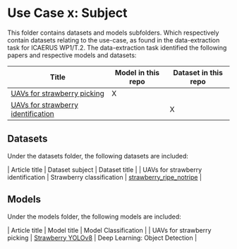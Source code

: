 # Use Case x: Subject

This folder contains datasets and models subfolders. Which respectively contain datasets relating to the use-case, as found in the data-extraction task for ICAERUS WP1/T.2.
The data-extraction task identified the following papers and respective models and datasets:

| Title | Model in this repo | Dataset in this repo |
| ----- | ----- | -----| 
| [UAVs for strawberry picking](https://www.sciencedirect.com/UAVs_for_strawberries) | X | |
| [UAVs for strawberry identification](https://www.sciencedirect.com/UAVs_for_strawberries) |  | X |
## Datasets

Under the datasets folder, the following datasets are included:

| Article title | Dataset subject | Dataset title |
| UAVs for strawberry identification | Strawberry classification | [strawberry_ripe_notripe](https://cdn.britannica.com/22/75922-050-D3982BD0/flowers-fruits-garden-strawberry-plant-species.jpg) | 


## Models

Under the models folder, the following models are included:

| Article title | Model title | Model Classification  |
| UAVs for strawberry picking | [Strawberry YOLOv8](https://docs.ultralytics.com/tasks/detection/) | Deep Learning: Object Detection |

